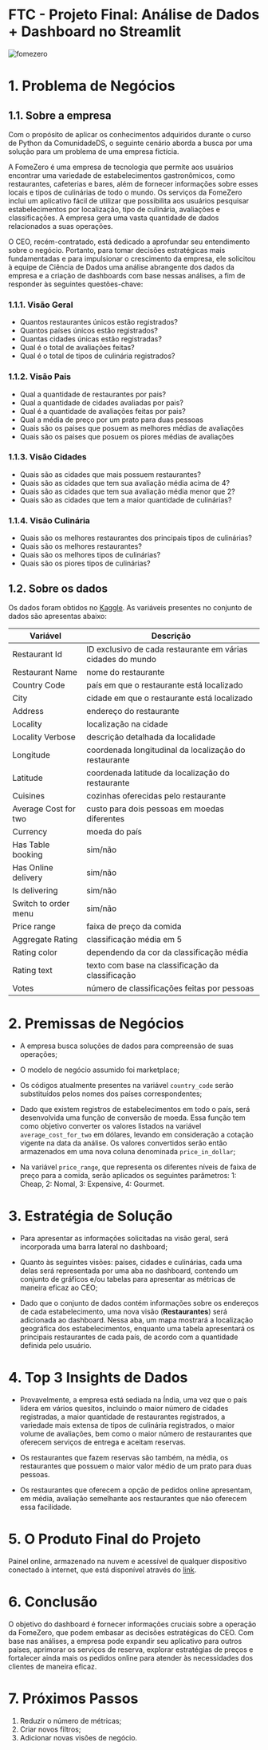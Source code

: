 # FTC - Projeto Final: Análise de Dados + Dashboard no Streamlit

![fomezero](https://github.com/ctosta/Application-Data-Analysis/assets/84297748/d6983dc1-d70d-40fb-9c86-48f7054486a5)

# 1. Problema de Negócios
## 1.1. Sobre a empresa
Com o propósito de aplicar os conhecimentos adquiridos durante o curso de Python da ComunidadeDS, o seguinte cenário aborda a busca por uma solução para um problema de uma empresa fictícia.

A FomeZero é uma empresa de tecnologia que permite aos usuários encontrar uma variedade de estabelecimentos gastronômicos, como restaurantes, cafeterias e bares, além de fornecer informações sobre esses locais e tipos de culinárias de todo o mundo. Os serviços da FomeZero inclui um aplicativo fácil de utilizar que possibilita aos usuários pesquisar estabelecimentos por localização, tipo de culinária, avaliações e classificações. A empresa gera uma vasta quantidade de dados relacionados a suas operações. 

O CEO, recém-contratado, está dedicado a aprofundar seu entendimento sobre o negócio. Portanto, para tomar decisões estratégicas mais fundamentadas e para impulsionar o crescimento da empresa, ele solicitou à equipe de Ciência de Dados uma análise abrangente dos dados da empresa e a criação de dashboards com base nessas análises, a fim de responder às seguintes questões-chave:

### 1.1.1. Visão Geral
- Quantos restaurantes únicos estão registrados?
- Quantos países únicos estão registrados?
- Quantas cidades únicas estão registradas?
- Qual é o total de avaliações feitas?
- Qual é o total de tipos de culinária registrados?

### 1.1.2. Visão Pais
- Qual a quantidade de restaurantes por pais?
- Qual a quantidade de cidades avaliadas por pais?
- Qual é a quantidade de avaliações feitas por pais?
- Qual a média de preço por um prato para duas pessoas
- Quais são os paises que posuem as melhores médias de avaliações
- Quais são os paises que posuem os piores médias de avaliações

### 1.1.3. Visão Cidades
- Quais são as cidades que mais possuem restaurantes?
- Quais são as cidades que tem sua avaliação média acima de 4?
- Quais são as cidades que tem sua avaliação média menor que 2?
- Quais são as cidades que tem a maior quantidade de culinárias?

### 1.1.4. Visão Culinária
- Quais são os melhores restaurantes dos principais tipos de culinárias?
- Quais são os melhores restaurantes?
- Quais são os melhores tipos de culinárias?
- Quais são os piores tipos de culinárias?

## 1.2. Sobre os dados

Os dados foram obtidos no [Kaggle](https://www.kaggle.com/datasets/shrutimehta/zomato-restaurants-data). As variáveis presentes no conjunto de dados são apresentas abaixo:

Variável | Descrição
---------|------------
Restaurant Id | ID exclusivo de cada restaurante em várias cidades do mundo
Restaurant Name |  nome do restaurante
Country Code | país em que o restaurante está localizado
City | cidade em que o restaurante está localizado
Address | endereço do restaurante
Locality | localização na cidade
Locality Verbose | descrição detalhada da localidade
Longitude | coordenada longitudinal da localização do restaurante
Latitude | coordenada latitude da localização do restaurante
Cuisines | cozinhas oferecidas pelo restaurante
Average Cost for two | custo para dois pessoas em moedas diferentes
Currency | moeda do país
Has Table booking | sim/não
Has Online delivery | sim/não
Is delivering | sim/não
Switch to order menu | sim/não
Price range | faixa de preço da comida
Aggregate Rating | classificação média em 5
Rating color | dependendo da cor da classificação média
Rating text | texto com base na classificação da classificação
Votes | número de classificações feitas por pessoas

# 2. Premissas de Negócios

- A empresa busca soluções de dados para compreensão de suas operações;

- O modelo de negócio assumido foi marketplace;

- Os códigos atualmente presentes na variável `country_code` serão substituídos pelos nomes dos países correspondentes;

- Dado que existem registros de estabelecimentos em todo o país, será desenvolvida uma função de conversão de moeda. Essa função tem como objetivo converter os valores listados na variável `average_cost_for_two` em dólares, levando em consideração a cotação vigente na data da análise. Os valores convertidos serão então armazenados em uma nova coluna denominada `price_in_dollar`;

- Na variável `price_range`, que representa os diferentes níveis de faixa de preço para a comida, serão aplicados os seguintes parâmetros: 1: Cheap, 2: Nomal, 3: Expensive, 4: Gourmet.

# 3. Estratégia de Solução

 - Para apresentar as informações solicitadas na visão geral, será incorporada uma barra lateral no dashboard;

- Quanto às seguintes visões: países, cidades e culinárias, cada uma delas será representada por uma aba no dashboard, contendo um conjunto de gráficos e/ou tabelas para apresentar as métricas de maneira eficaz ao CEO;

- Dado que o conjunto de dados contém informações sobre os endereços de cada estabelecimento, uma nova visão (**Restaurantes**) será adicionada ao dashboard. Nessa aba, um mapa mostrará a localização geográfica dos estabelecimentos, enquanto uma tabela apresentará os principais restaurantes de cada país, de acordo com a quantidade definida pelo usuário.

# 4. Top 3 Insights de Dados

- Provavelmente, a empresa está sediada na Índia, uma vez que o país lidera em vários quesitos, incluindo o maior número de cidades registradas, a maior quantidade de restaurantes registrados, a variedade mais extensa de tipos de culinária registrados, o maior volume de avaliações, bem como o maior número de restaurantes que oferecem serviços de entrega e aceitam reservas.

- Os restaurantes que fazem reservas são também, na média, os restaurantes que possuem o maior valor médio de um prato para duas pessoas.

- Os restaurantes que oferecem a opção de pedidos online apresentam, em média, avaliação semelhante aos restaurantes que não oferecem essa facilidade.

# 5. O Produto Final do Projeto

Painel online, armazenado na nuvem e acessível de qualquer dispositivo conectado à internet, que está disponível através do [link](https://fomezero-carolinetosta.streamlit.app/).
# 6. Conclusão

O objetivo do dashboard é fornecer informações cruciais sobre a operação da FomeZero, que podem embasar as decisões estratégicas do CEO. Com base nas análises, a empresa pode expandir seu aplicativo para outros países, aprimorar os serviços de reserva, explorar estratégias de preços e fortalecer ainda mais os pedidos online para atender às necessidades dos clientes de maneira eficaz.

# 7. Próximos Passos

1. Reduzir o número de métricas;
2. Criar novos filtros;
3. Adicionar novas visões de negócio.
